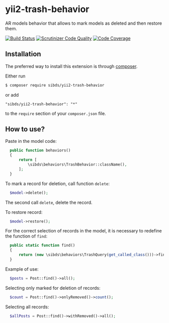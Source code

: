 # yii2-trash-behavior
AR models behavior that allows to mark models as deleted and then restore them.

[![Build Status](https://travis-ci.org/sibds/yii2-trash-behavior.svg?branch=master)](https://travis-ci.org/sibds/yii2-trash-behavior)
[![Scrutinizer Code Quality](https://scrutinizer-ci.com/g/sibds/yii2-trash-behavior/badges/quality-score.png?b=master)](https://scrutinizer-ci.com/g/sibds/yii2-trash-behavior/?branch=master)
[![Code Coverage](https://scrutinizer-ci.com/g/sibds/yii2-trash-behavior/badges/coverage.png?b=master)](https://scrutinizer-ci.com/g/sibds/yii2-trash-behavior/?branch=master)

## Installation

The preferred way to install this extension is through [composer](http://getcomposer.org/download/).

Either run

```bash
$ composer require sibds/yii2-trash-behavior
```

or add

```
"sibds/yii2-trash-behavior": "*"
```

to the `require` section of your `composer.json` file.

## How to use?

Paste in the model code:
```php
  public function behaviors()
  {
      return [
          \sibds\behaviors\TrashBehavior::className(),
      ];
  }
```

To mark a record for deletion, call function `delete`:

```php
  $model->delete();
```
The second call `delete`, delete the record.

To restore record:
```php
  $model->restore();
```

For the correct selection of records in the model, it is necessary to redefine the function of `find`:
```php
  public static function find()
  {
      return (new \sibds\behaviors\TrashQuery(get_called_class()))->findRemoved();
  }
```
Example of use:
```php
  $posts = Post::find()->all();
```
Selecting only marked for deletion of records:
```php
  $count = Post::find()->onlyRemoved()->count();
```
Selecting all records:
```php
  $allPosts = Post::find()->withRemoved()->all();
```
